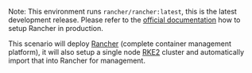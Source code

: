 Note: This environment runs `rancher/rancher:latest`, this is the latest development release. Please refer to the [official documentation](https://docs.rancher.com) how to setup Rancher in production.

This scenario will deploy [Rancher](https://rancher.com) (complete container management platform), it will also setup a single node [RKE2](https://github.com/rancher/rke2) cluster and automatically import that into Rancher for management.
